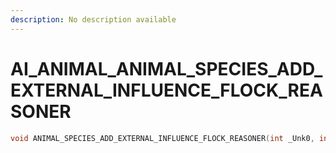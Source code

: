```yaml
---
description: No description available 
---
```


# AI_ANIMAL\_ANIMAL_SPECIES_ADD_EXTERNAL_INFLUENCE_FLOCK_REASONER

```cpp
void ANIMAL_SPECIES_ADD_EXTERNAL_INFLUENCE_FLOCK_REASONER(int _Unk0, int _Unk1);
```
